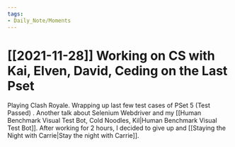 ```yaml
---
tags:
- Daily_Note/Moments
---
```


# [[2021-11-28]] Working on CS with Kai, Elven, David, Ceding on the Last Pset



Playing Clash Royale. Wrapping up last few test cases of PSet 5 (Test Passed) . Another talk about Selenium Webdriver and my [[Human Benchmark Visual Test Bot, Cold Noodles, Kil|Human Benchmark Visual Test Bot]]. After working for 2 hours, I decided to give up and [[Staying the Night with Carrie|Stay the night with Carrie]].